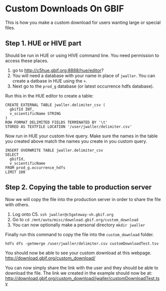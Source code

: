 # Custom Downloads On GBIF 

This is how you make a custom download for users wanting large or special files. 

## Step 1. HUE or HIVE part

Should be run in HUE or using HIVE command line. You need permission to access these places. 

1. go to http://c5hue.gbif.org:8888/hue/editor?
2. You will need a database with your name in place of `jwaller`.  You can create a datbase in HUE using the `+`. 
3. Next go to the `prod_g` database (or latest occurrence hdfs database). 

Run this in the HUE editor to create a table: 

```
CREATE EXTERNAL TABLE jwaller.delimiter_csv (
  gbifId INT,
  v_scientificName STRING  
)
ROW FORMAT DELIMITED FIELDS TERMINATED BY '\t'
STORED AS TEXTFILE LOCATION '/user/jwaller/delimiter.csv'
```

Now run in HUE your custom hive query. Make sure the names in the table you created above match the names you create in you custom query. 

```
INSERT OVERWRITE TABLE jwaller.delimiter_csv
SELECT 
  gbifId, 
  v_scientificName
FROM prod_g.occurrence_hdfs
LIMIT 100
```

## Step 2. Copying the table to production server

Now we will copy the file into the production server in order to share the file with others. 

1. Log onto C5. `ssh jwaller@c5gateway-vh.gbif.org`
2. Go to `cd /mnt/auto/misc/download.gbif.org/custom_download`
3. You can now optionally make a personal directory `mkdir jwaller`

Finally run this command to copy the file into the `custom_download` folder. 

```
hdfs dfs -getmerge /user/jwaller/delimiter.csv customDownloadTest.tsv
```

You should now be able to see your custom download at this webpage. 
http://download.gbif.org/custom_download/

You can now simply share the link with the user and they should be able to download the file. The link we created in the example should now be at: 
http://download.gbif.org/custom_download/jwaller/customDownloadTest.tsv




